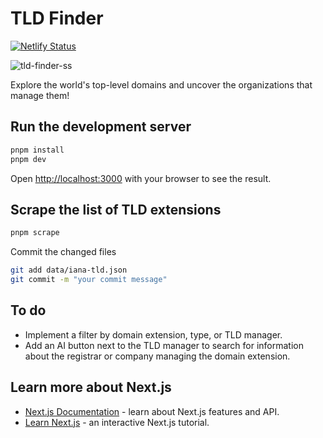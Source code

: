
# TLD Finder
[![Netlify Status](https://api.netlify.com/api/v1/badges/2780d267-7fd3-42b0-b8d0-5005e2f3932d/deploy-status)](https://app.netlify.com/sites/hilarious-biscuit-90e43f/deploys)

![tld-finder-ss](https://github.com/user-attachments/assets/c6aa5ff8-2721-4126-b0ce-ed066bfa63dd)

Explore the world's top-level domains and uncover the organizations that manage them!

## Run the development server

```bash
pnpm install
pnpm dev
```

Open [http://localhost:3000](http://localhost:3000) with your browser to see the result.

## Scrape the list of TLD extensions

```bash
pnpm scrape
```
Commit the changed files

```bash
git add data/iana-tld.json
git commit -m "your commit message"
```

## To do

- Implement a filter by domain extension, type, or TLD manager.
- Add an AI button next to the TLD manager to search for information about the registrar or company managing the domain extension.

## Learn more about Next.js

- [Next.js Documentation](https://nextjs.org/docs) - learn about Next.js features and API.
- [Learn Next.js](https://nextjs.org/learn) - an interactive Next.js tutorial.
